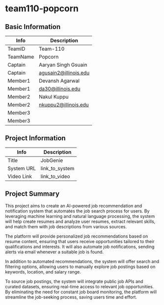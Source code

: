 # team110-popcorn

## Basic Information

|   Info      |        Description     |
| ----------- | ---------------------- |
| TeamID      |        Team-110        |
| TeamName    |         Popcorn        |
| Captain     |  Aaryan Singh Gsuain   |
| Captain     | agusain2@illinois.edu  |
| Member1     |    Devansh Agarwal     |
| Member1     |    da30@illinois.edu   |
| Member2     |       Nakul Kuppu      |
| Member2     |  nkuppu2@illinois.edu  |
| Member3     |                        |
| Member3     |                        |

## Project Information

|   Info      |        Description     |
| ----------- | ---------------------- |
|  Title      |         JobGenie       |
| System URL  |      link_to_system    |
| Video Link  |      link_to_video     |

## Project Summary

This project aims to create an AI-powered job recommendation and notification system that automates the job search process for users. By leveraging machine learning and natural language processing, the system will help create resumes and analyze user resumes, extract relevant skills, and match them with job descriptions from various sources.  

The platform will provide personalized job recommendations based on resume content, ensuring that users receive opportunities tailored to their qualifications and interests. It will also automate job notifications, sending alerts via email whenever a suitable job is found.  

In addition to automated recommendations, the system will offer search and filtering options, allowing users to manually explore job postings based on keywords, location, and salary range. 

To source job postings, the system will integrate public job APIs and curated datasets, ensuring real-time access to relevant job opportunities. By eliminating the need for constant job board monitoring, the platform will streamline the job-seeking process, saving users time and effort.
